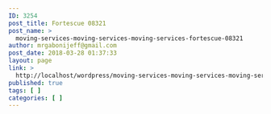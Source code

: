 ```yaml
---
ID: 3254
post_title: Fortescue 08321
post_name: >
  moving-services-moving-services-moving-services-fortescue-08321
author: mrgabonijeff@gmail.com
post_date: 2018-03-28 01:37:33
layout: page
link: >
  http://localhost/wordpress/moving-services-moving-services-moving-services-fortescue-08321/
published: true
tags: [ ]
categories: [ ]
---
```

